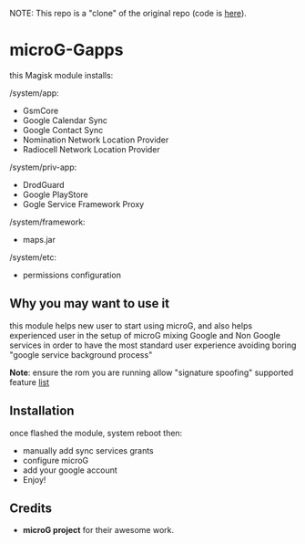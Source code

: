 NOTE: This repo is a "clone" of the original repo (code is [here](https://github.com/microg)). 

# microG-Gapps
this Magisk module installs:

/system/app:
- GsmCore
- Google Calendar Sync
- Google Contact Sync
- Nomination Network Location Provider
- Radiocell Network Location Provider

/system/priv-app:
- DrodGuard
- Google PlayStore
- Gogle Service Framework Proxy

/system/framework:
- maps.jar

/system/etc:
- permissions configuration

## Why you may want to use it
this module helps new user to start using microG, and also helps experienced user in the setup of microG
mixing Google and Non Google services in order to have the most standard user experience avoiding boring "google service background process" 

**Note**:
ensure the rom you are running allow "signature spoofing"
supported feature [list](https://github.com/microg/android_packages_apps_GmsCore/wiki/Implementation-Status)

## Installation
once flashed the module, system reboot then:
- manually add sync services grants
- configure microG
- add your google account
- Enjoy!

## Credits
- **microG project** for their awesome work.
